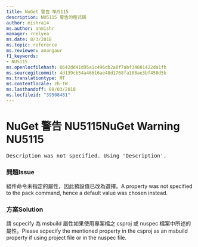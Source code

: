 ```yaml
---
title: NuGet 警告 NU5115
description: NU5115 警告的程式碼
author: mishra14
ms.author: anmishr
manager: rrelyea
ms.date: 8/3/2018
ms.topic: reference
ms.reviewer: anangaur
f1_keywords:
- NU5115
ms.openlocfilehash: 8642dd41d95a1c496db2a0f7abf34801422da1fb
ms.sourcegitcommit: 4d139cb54a46616ae48d1768fa108ae3bf450d5b
ms.translationtype: MT
ms.contentlocale: zh-TW
ms.lasthandoff: 08/03/2018
ms.locfileid: "39508481"
---
```

# <a name="nuget-warning-nu5115"></a><span data-ttu-id="6a066-103">NuGet 警告 NU5115</span><span class="sxs-lookup"><span data-stu-id="6a066-103">NuGet Warning NU5115</span></span>
<pre>Description was not specified. Using 'Description'.</pre>

### <a name="issue"></a><span data-ttu-id="6a066-104">問題</span><span class="sxs-lookup"><span data-stu-id="6a066-104">Issue</span></span>

<span data-ttu-id="6a066-105">組件命令未指定的屬性，因此預設值已改為選擇。</span><span class="sxs-lookup"><span data-stu-id="6a066-105">A property was not specified to the pack command, hence a default value was chosen instead.</span></span>


### <a name="solution"></a><span data-ttu-id="6a066-106">方案</span><span class="sxs-lookup"><span data-stu-id="6a066-106">Solution</span></span>

<span data-ttu-id="6a066-107">請 scpecify 為 msbuild 屬性如果使用專案檔之 csproj 或 nuspec 檔案中所述的屬性。</span><span class="sxs-lookup"><span data-stu-id="6a066-107">Please scpecify the mentioned property in the csproj as an msbuild property if using project file or in the nuspec file.</span></span>

